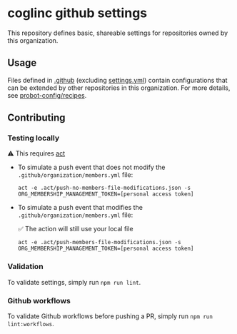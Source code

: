 # coglinc github settings

This repository defines basic, shareable settings for repositories owned by this organization.


## Usage

Files defined in [.github](.github/) (excluding [settings.yml](.github/settings.yml)) contain configurations that can be
extended by other repositories in this organization. For more details, see [probot-config/recipes](https://github.com/probot/probot-config#recipes). 


## Contributing

### Testing locally

:warning: This requires [act](https://github.com/nektos/act)

- To simulate a push event that does not modify the `.github/organization/members.yml` file:

  `act -e .act/push-no-members-file-modifications.json -s ORG_MEMBERSHIP_MANAGEMENT_TOKEN=[personal access token]`
  
- To simulate a push event that modifies the `.github/organization/members.yml` file:

  :white_check_mark: The action will still use your local file
  
  `act -e .act/push-members-file-modifications.json -s ORG_MEMBERSHIP_MANAGEMENT_TOKEN=[personal access token]`

### Validation

To validate settings, simply run `npm run lint`.

### Github workflows

To validate Github workflows before pushing a PR, simply run `npm run lint:workflows`.
